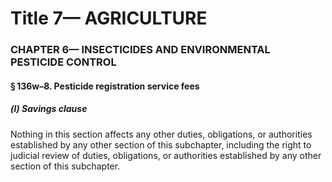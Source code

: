 
# Title 7— AGRICULTURE
### CHAPTER 6— INSECTICIDES AND ENVIRONMENTAL PESTICIDE CONTROL
#### § 136w–8. Pesticide registration service fees
##### (l) Savings clause

Nothing in this section affects any other duties, obligations, or authorities established by any other section of this subchapter, including the right to judicial review of duties, obligations, or authorities established by any other section of this subchapter.
